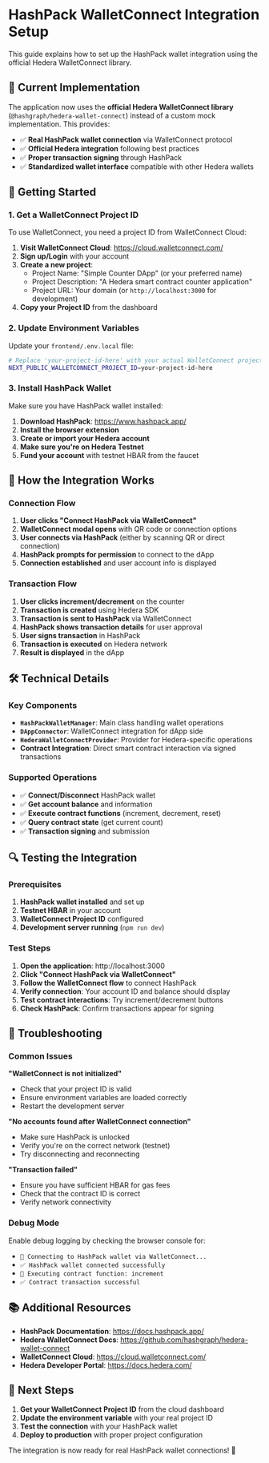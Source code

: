 # HashPack WalletConnect Integration Setup

This guide explains how to set up the HashPack wallet integration using the official Hedera WalletConnect library.

## 🔧 **Current Implementation**

The application now uses the **official Hedera WalletConnect library** (`@hashgraph/hedera-wallet-connect`) instead of a custom mock implementation. This provides:

- ✅ **Real HashPack wallet connection** via WalletConnect protocol
- ✅ **Official Hedera integration** following best practices
- ✅ **Proper transaction signing** through HashPack
- ✅ **Standardized wallet interface** compatible with other Hedera wallets

## 🚀 **Getting Started**

### 1. Get a WalletConnect Project ID

To use WalletConnect, you need a project ID from WalletConnect Cloud:

1. **Visit WalletConnect Cloud**: https://cloud.walletconnect.com/
2. **Sign up/Login** with your account
3. **Create a new project**:
   - Project Name: "Simple Counter DApp" (or your preferred name)
   - Project Description: "A Hedera smart contract counter application"
   - Project URL: Your domain (or `http://localhost:3000` for development)
4. **Copy your Project ID** from the dashboard

### 2. Update Environment Variables

Update your `frontend/.env.local` file:

```bash
# Replace 'your-project-id-here' with your actual WalletConnect project ID
NEXT_PUBLIC_WALLETCONNECT_PROJECT_ID=your-project-id-here
```

### 3. Install HashPack Wallet

Make sure you have HashPack wallet installed:

1. **Download HashPack**: https://www.hashpack.app/
2. **Install the browser extension**
3. **Create or import your Hedera account**
4. **Make sure you're on Hedera Testnet**
5. **Fund your account** with testnet HBAR from the faucet

## 🔗 **How the Integration Works**

### Connection Flow

1. **User clicks "Connect HashPack via WalletConnect"**
2. **WalletConnect modal opens** with QR code or connection options
3. **User connects via HashPack** (either by scanning QR or direct connection)
4. **HashPack prompts for permission** to connect to the dApp
5. **Connection established** and user account info is displayed

### Transaction Flow

1. **User clicks increment/decrement** on the counter
2. **Transaction is created** using Hedera SDK
3. **Transaction is sent to HashPack** via WalletConnect
4. **HashPack shows transaction details** for user approval
5. **User signs transaction** in HashPack
6. **Transaction is executed** on Hedera network
7. **Result is displayed** in the dApp

## 🛠 **Technical Details**

### Key Components

- **`HashPackWalletManager`**: Main class handling wallet operations
- **`DAppConnector`**: WalletConnect integration for dApp side
- **`HederaWalletConnectProvider`**: Provider for Hedera-specific operations
- **Contract Integration**: Direct smart contract interaction via signed transactions

### Supported Operations

- ✅ **Connect/Disconnect** HashPack wallet
- ✅ **Get account balance** and information
- ✅ **Execute contract functions** (increment, decrement, reset)
- ✅ **Query contract state** (get current count)
- ✅ **Transaction signing** and submission

## 🔍 **Testing the Integration**

### Prerequisites

1. **HashPack wallet installed** and set up
2. **Testnet HBAR** in your account
3. **WalletConnect Project ID** configured
4. **Development server running** (`npm run dev`)

### Test Steps

1. **Open the application**: http://localhost:3000
2. **Click "Connect HashPack via WalletConnect"**
3. **Follow the WalletConnect flow** to connect HashPack
4. **Verify connection**: Your account ID and balance should display
5. **Test contract interactions**: Try increment/decrement buttons
6. **Check HashPack**: Confirm transactions appear for signing

## 🚨 **Troubleshooting**

### Common Issues

**"WalletConnect is not initialized"**
- Check that your project ID is valid
- Ensure environment variables are loaded correctly
- Restart the development server

**"No accounts found after WalletConnect connection"**
- Make sure HashPack is unlocked
- Verify you're on the correct network (testnet)
- Try disconnecting and reconnecting

**"Transaction failed"**
- Ensure you have sufficient HBAR for gas fees
- Check that the contract ID is correct
- Verify network connectivity

### Debug Mode

Enable debug logging by checking the browser console for:
- `🔗 Connecting to HashPack wallet via WalletConnect...`
- `✅ HashPack wallet connected successfully`
- `🔄 Executing contract function: increment`
- `✅ Contract transaction successful`

## 📚 **Additional Resources**

- **HashPack Documentation**: https://docs.hashpack.app/
- **Hedera WalletConnect Docs**: https://github.com/hashgraph/hedera-wallet-connect
- **WalletConnect Cloud**: https://cloud.walletconnect.com/
- **Hedera Developer Portal**: https://docs.hedera.com/

## 🎯 **Next Steps**

1. **Get your WalletConnect Project ID** from the cloud dashboard
2. **Update the environment variable** with your real project ID
3. **Test the connection** with your HashPack wallet
4. **Deploy to production** with proper project configuration

The integration is now ready for real HashPack wallet connections! 🎉
